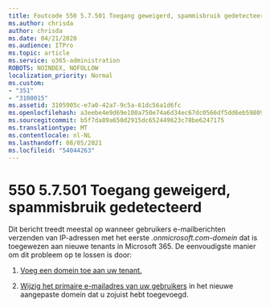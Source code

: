 ```yaml
---
title: Foutcode 550 5.7.501 Toegang geweigerd, spammisbruik gedetecteerd
ms.author: chrisda
author: chrisda
ms.date: 04/21/2020
ms.audience: ITPro
ms.topic: article
ms.service: o365-administration
ROBOTS: NOINDEX, NOFOLLOW
localization_priority: Normal
ms.custom:
- "351"
- "3100015"
ms.assetid: 3105905c-e7a0-42a7-9c5a-61dc56a1d6fc
ms.openlocfilehash: a3eebe4e9d69e100a750e74a6d34ec67dc0566df5dd6eb59809adb07ed8a682f
ms.sourcegitcommit: b5f7da89a650d2915dc652449623c78be6247175
ms.translationtype: MT
ms.contentlocale: nl-NL
ms.lasthandoff: 08/05/2021
ms.locfileid: "54044263"
---
```

# <a name="550-57501-access-denied-spam-abuse-detected"></a>550 5.7.501 Toegang geweigerd, spammisbruik gedetecteerd

Dit bericht treedt meestal op wanneer gebruikers e-mailberichten verzenden van IP-adressen met het eerste *.onmicrosoft.com-domein* dat is toegewezen aan nieuwe tenants in Microsoft 365. De eenvoudigste manier om dit probleem op te lossen is door:

1. [Voeg een domein toe aan uw tenant.](https://docs.microsoft.com/microsoft-365/admin/setup/add-domain)

2. [Wijzig het primaire e-mailadres van uw gebruikers](https://docs.microsoft.com/microsoft-365/admin/add-users/change-a-user-name-and-email-address) in het nieuwe aangepaste domein dat u zojuist hebt toegevoegd.
